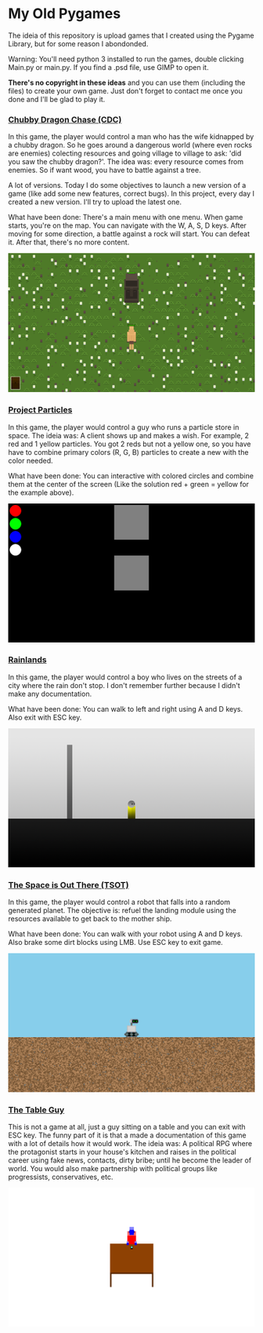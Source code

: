 # My Old Pygames

The ideia of this repository is upload games that I created using the Pygame Library, but for some reason I abondonded.

Warning: You'll need python 3 installed to run the games, double clicking Main.py or main.py. If you find a .psd file, use GIMP to open it.

**There's no copyright in these ideas** and you can use them (including the files) to create your own game. Just don't forget to contact me once you done and I'll be glad to play it.

### [Chubby Dragon Chase (CDC)](CDC.zip)
In this game, the player would control a man who has the wife kidnapped by a chubby dragon. So he goes around a dangerous world (where even rocks are enemies) colecting resources and going village to village to ask: 'did you saw the chubby dragon?'. The idea was: every resource comes from enemies. So if want wood, you have to battle against a tree.

A lot of versions. Today I do some objectives to launch a new version of a game (like add some new features, correct bugs). In this project, every day I created a new version. I'll try to upload the latest one.

What have been done: There's a main menu with one menu. When game starts, you're on the map. You can navigate with the W, A, S, D keys. After moving for some direction, a battle against a rock will start. You can defeat it. After that, there's no more content.

![CDC print1](cdc_print3.png)

### [Project Particles](project_particles.zip)
In this game, the player would control a guy who runs a particle store in space. The ideia was: A client shows up and makes a wish. For example, 2 red and 1 yellow particles. You got 2 reds but not a yellow one, so you have have to combine primary colors (R, G, B) particles to create a new with the color needed.

What have been done: You can interactive with colored circles and combine them at the center of the screen (Like the solution red + green = yellow for the example above).

![PPar prtsc1](ppar_prtsc1.png)

### [Rainlands](rainlands.zip)
In this game, the player would control a boy who lives on the streets of a city where the rain don't stop. I don't remember further because I didn't make any documentation.

What have been done: You can walk to left and right using A and D keys. Also exit with ESC key.

![rl prtsc1](rl_prtsc1.png)

### [The Space is Out There (TSOT)](TSOT.zip)
In this game, the player would control a robot that falls into a random generated planet. The objective is: refuel the landing module using the resources available to get back to the mother ship.

What have been done: You can walk with your robot using A and D keys. Also brake some dirt blocks using LMB. Use ESC key to exit game.

![TSOT print](TSOT_print1.png)

### [The Table Guy](thetableguy.zip)
This is not a game at all, just a guy sitting on a table and you can exit with ESC key. The funny part of it is that a made a documentation of this game with a lot of details how it would work. The ideia was: A political RPG where the protagonist starts in your house's kitchen and raises in the political career using fake news, contacts, dirty bribe; until he become the leader of world. You would also make partnership with political groups like progressists, conservatives, etc.

![The Table Guy prtsc_1](tgot_prtsc1.png)
